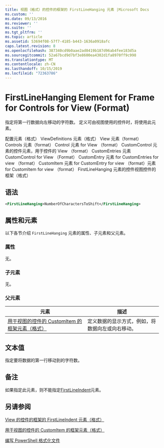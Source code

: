 ```yaml
---
title: 视图（格式）的控件的框架的 FirstLineHanging 元素 |Microsoft Docs
ms.custom: ''
ms.date: 09/13/2016
ms.reviewer: ''
ms.suite: ''
ms.tgt_pltfrm: ''
ms.topic: article
ms.assetid: 53694f08-57f7-4185-b443-1636a0918afc
caps.latest.revision: 8
ms.openlocfilehash: 387340cd9b0aae2ad0419b187d96ab4fee183d5a
ms.sourcegitcommit: 52a67bcd9d7bf3e8600ea4302d1fa8970ff9c998
ms.translationtype: MT
ms.contentlocale: zh-CN
ms.lasthandoff: 10/15/2019
ms.locfileid: "72363786"
---
```

# <a name="firstlinehanging-element-for-frame-for-controls-for-view-format"></a>FirstLineHanging Element for Frame for Controls for View (Format)

指定将第一行数据向左移动的字符数。 定义可由视图使用的控件时，将使用此元素。

配置元素（格式） ViewDefinitions 元素（格式） View 元素（format） Controls 元素（format） Control 元素 for View （format） CustomControl 元素的控件元素，用于控件的 View （format） CustomEntries 元素CustomControl for View （Format） CustomEntry 元素 for CustomEntries for view （format） CustomItem 元素 for CustomEntry for view （format）元素 for CustomItem for view （format） FirstLineHanging 元素的控件视图控件的框架（格式）

## <a name="syntax"></a>语法

```xml
<FirstLineHanging>NumberOfCharactersToShift</FirstLineHanging>
```

## <a name="attributes-and-elements"></a>属性和元素

以下各节介绍 `FirstLineHanging` 元素的属性、子元素和父元素。

### <a name="attributes"></a>属性

无。

### <a name="child-elements"></a>子元素

无。

### <a name="parent-elements"></a>父元素

|元素|描述|
|-------------|-----------------|
|[用于视图的控件的 CustomItem 的框架元素（格式）](./frame-element-for-customitem-for-controls-for-view-format.md)|定义数据的显示方式，例如，将数据向左或向右移动。|

## <a name="text-value"></a>文本值

指定要将数据的第一行移动到的字符数。

## <a name="remarks"></a>备注

如果指定此元素，则不能指定[FirstLineIndent](./firstlineindent-element-for-frame-for-controls-for-view-format.md)元素。

## <a name="see-also"></a>另请参阅

[View 的控件的框架的 FirstLineIndent 元素（格式）](./firstlineindent-element-for-frame-for-controls-for-view-format.md)

[用于视图的控件的 CustomItem 的框架元素（格式）](./frame-element-for-customitem-for-controls-for-view-format.md)

[编写 PowerShell 格式化文件](./writing-a-powershell-formatting-file.md)
